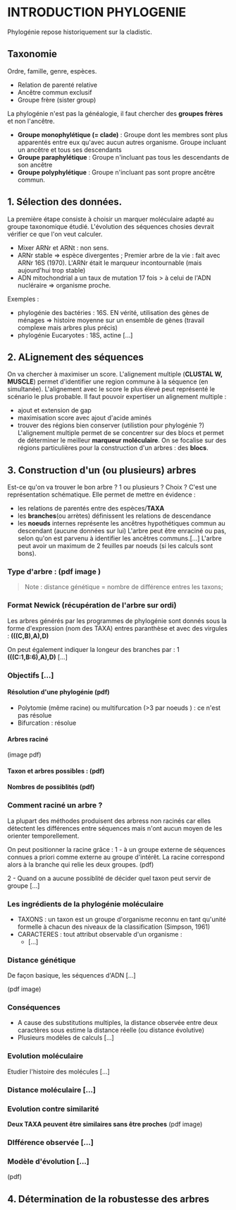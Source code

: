 # INTRODUCTION PHYLOGENIE

Phylogénie repose historiquement sur la cladistic.

## Taxonomie

Ordre, famille, genre, espèces.
- Relation de parenté relative
- Ancêtre commun exclusif
- Groupe frère (sister group)

La phylogénie n'est pas la généalogie, il faut chercher des **groupes frères** et non l'ancêtre.

- **Groupe monophylétique (= clade)** : Groupe dont les membres sont plus apparentés entre eux qu'avec aucun autres organisme. Groupe incluant un ancêtre et tous ses descendants
- **Groupe paraphylétique** : Groupe n'incluant pas tous les descendants de son ancêtre
- **Groupe polyphylétique** : Groupe n'incluant pas sont propre ancêtre commun.

## 1. Sélection des données.

La première étape consiste à choisir un marquer moléculaire adapté au groupe taxonomique étudié. L'évolution des séquences chosies devrait vérifier ce que l'on veut calculer.
- Mixer ARNr et ARNt : non sens.
- ARNr stable => espèce divergentes ; Premier arbre de la vie : fait avec ARNr 16S (1970). L'ARNr était le marqueur incontournable (mais aujourd'hui trop stable)
- ADN mitochondrial a un taux de mutation 17 fois > à celui de l'ADN nucléraire => organisme proche.

Exemples :
- phylogénie des bactéries : 16S. EN vérité, utilisation des gènes de ménages => histoire moyenne sur un ensemble de gènes (travail complexe mais arbres plus précis)
- phylogénie Eucaryotes : 18S, actine
[...]

## 2. ALignement des séquences

On va chercher à maximiser un score. L'alignement multiple (**CLUSTAL W, MUSCLE**) permet d'identifier une region commune à la séquence (en simultanée). L'alignement avec le score le plus élevé peut représenté le scénario le plus probable. Il faut pouvoir expertiser un alignement multiple :
- ajout et extension de gap
- maximisation score avec ajout d'acide aminés
- trouver des régions bien conserver (utilistion pour phylogénie ?)
L'alignement multiple permet de se concentrer sur des blocs et permet de déterminer le meilleur **marqueur moléculaire**. On se focalise sur des régions particulières pour la construction d'un arbres : des **blocs**.

## 3. Construction d'un (ou plusieurs) arbres

Est-ce qu'on va trouver le bon arbre ? 1 ou plusieurs ? Choix ?
C'est une représentation schématique. Elle permet de mettre en évidence :
- les relations de parentés entre des espèces/**TAXA**
- les **branches**(ou arrètes) définissent les relations de descendance
- les **noeuds** internes représente les ancêtres hypothétiques commun au descendant (aucune données sur lui)
L'arbre peut être enraciné ou pas, selon qu'on est parvenu à identifier les ancêtres communs.[...] L'arbre peut avoir un maximum de 2 feuilles par noeuds (si les calculs sont bons).

### Type d'arbre : (pdf image )



> Note : distance génétique = nombre de différence entres les taxons;

### Format Newick (récupération de l'arbre sur ordi)

Les arbres générés par les programmes de phylogénie sont donnés sous la forme d'expression (nom des TAXA) entres paranthèse et avec des virgules :
**(((C,B),A),D)**

On peut également indiquer la longeur des branches par : 1
**(((C:1,B:6),A),D)** [...]

### Objectifs [...]

#### Résolution d'une phylogénie (pdf)

- Polytomie (même racine)  ou multifurcation (>3 par noeuds ) : ce n'est pas résolue
- Bifurcation : résolue

#### Arbres raciné
(image pdf)

#### Taxon et arbres possibles : (pdf)

#### Nombres de possiblités (pdf)

### Comment raciné un arbre ?

La plupart des méthodes produisent des arbress non racinés car elles détectent les différences entre séquences mais n'ont aucun moyen de les orienter temporellement.

On peut positionner la racine grâce :
1 - à un groupe externe de séquences connues a priori comme externe au groupe d'intérêt. La racine correspond alors à la branche qui relie les deux groupes.
(pdf)

2 - Quand on a aucune possiblité de décider quel taxon peut servir de groupe [...]

### Les ingrédients de la phylogénie moléculaire

- TAXONS : un taxon est un groupe d'organisme reconnu en tant qu'unité formelle à chacun des niveaux de la classification (Simpson, 1961)
- CARACTERES : tout attribut observable d'un organisme :
  - [...]

### Distance génétique

De façon basique, les séquences d'ADN [...]

(pdf image)

### Conséquences

- A cause des substitutions multiples, la distance observée entre deux caractères sous estime la distance réelle (ou distance évolutive)
- Plusieurs modèles de calculs [...]

### Evolution moléculaire

Etudier l'histoire des molécules [...]

### Distance moléculaire [...]

### Evolution contre similarité

**Deux TAXA peuvent être similaires sans être proches** (pdf image)

### DIfférence observée [...]

### Modèle d'évolution [...]
(pdf)




## 4. Détermination de la robustesse des arbres
